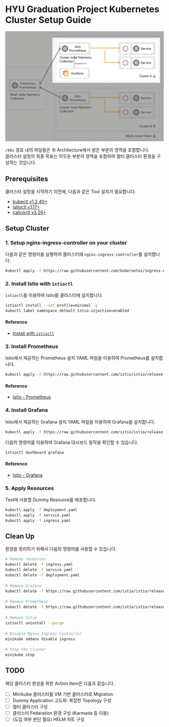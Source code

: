 # HYU Graduation Project Kubernetes Cluster Setup Guide

![Architecture](./architecture.png)

`/k8s` 경로 내의 파일들은 위 Architecture에서 밝은 부분의 영역을 포함합니다.  
클러스터 설정의 최종 목표는 어두운 부분의 영역을 포함하여 멀티 클러스터 환경을 구성하는 것입니다.

## Prerequisites

클러스터 설정을 시작하기 이전에, 다음과 같은 Tool 설치가 필요합니다.

- [kubectl v1.2.40+](https://kubernetes.io/docs/tasks/tools/)
- [istioctl v1.17+](https://istio.io/latest/docs/setup/getting-started/#download)
- [calicoctl v3.26+](https://docs.tigera.io/calico/latest/operations/calicoctl/install)

## Setup Cluster

### 1. Setup nginx-ingress-controller on your cluster

다음과 같은 명령어를 실행하여 클러스터에 `nginx-ingress-controller`를 설치합니다.

```bash
kubectl apply -f https://raw.githubusercontent.com/kubernetes/ingress-nginx/controller-v1.10.0/deploy/static/provider/cloud/deploy.yaml
```

### 2. Install Istio with `istioctl`

`istioctl`를 이용하여 Istio를 클러스터에 설치합니다.

```bash
istioctl install --set profile=minimal -y
kubectl label namespace default istio-injection=enabled
```

#### Reference

- [Install with `istioctl`](https://istio.io/latest/docs/setup/install/istioctl/)

### 3. Install Prometheus

Istio에서 제공하는 Prometheus 설치 YAML 파일을 이용하여 Prometheus를 설치합니다.

```bash
kubectl apply -f https://raw.githubusercontent.com/istio/istio/release-1.20/samples/addons/prometheus.yaml
```

#### Reference

- [Istio - Prometheus](https://istio.io/latest/docs/ops/integrations/prometheus/#option-1-quick-start)

### 4. Install Grafana

Istio에서 제공하는 Grafana 설치 YAML 파일을 이용하여 Grafana를 설치합니다.

```bash
kubectl apply -f https://raw.githubusercontent.com/istio/istio/release-1.20/samples/addons/grafana.yaml
```

다음의 명령어를 이용하여 Grafana 대시보드 동작을 확인할 수 있습니다.

```bash
istioctl dashboard grafana
```

#### Reference

- [Istio - Grafana](https://istio.io/latest/docs/ops/integrations/grafana/#option-1-quick-start)

### 5. Apply Resources

Test에 사용할 Dummy Resource를 배포합니다.

```bash
kubectl apply -f deployment.yaml
kubectl apply -f service.yaml
kubectl apply -f ingress.yaml
```

## Clean Up

환경을 정리하기 위해서 다음의 명령어를 사용할 수 있습니다.

```bash
# Remove resources
kubectl delete -f ingress.yaml
kubectl delete -f service.yaml
kubectl delete -f deployment.yaml

# Remove Grafana
kubectl delete -f https://raw.githubusercontent.com/istio/istio/release-1.20/samples/addons/grafana.yaml

# Remove Prometheus
kubectl delete -f https://raw.githubusercontent.com/istio/istio/release-1.20/samples/addons/prometheus.yaml

# Remove Istio
istioctl uninstall --purge

# Disable Nginx Ingress Controller
minikube addons disable ingress

# Stop the cluster
minikube stop
```

## TODO

해당 클러스터 완성을 위한 Action Item은 다음과 같습니다.

- [ ] Minikube 클러스터를 VM 기반 클러스터로 Migration
- [ ] Dummy Application 고도화: 복잡한 Topology 구성
- [ ] 멀티 클러스터 구성
- [ ] 클러스터 Fedaration 환경 구성 (Karmada 등 이용)
- [ ] (도입 여부 판단 필요) HELM 차트 구성
